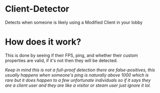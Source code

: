 # Client-Detector
Detects when someone is likely using a Modified Client in your lobby

# How does it work?
This is done by seeing if their FPS, ping, and whether their custom properties are valid, if it's not then they will be detected.

*Keep in mind this is not a full-proof detection there are false-positives, this usually happens when someone's ping is naturally above 1000 which is rare but it does happen to a few unfortunate individuals so if it says they are a client user and they are like a visitor or steam user just ignore it lol.*
